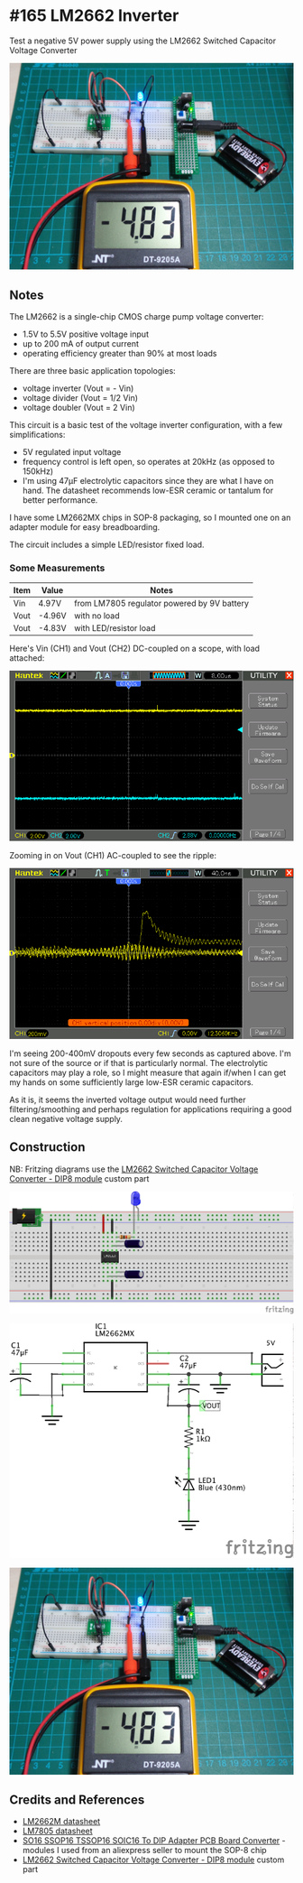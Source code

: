 # #165 LM2662 Inverter

Test a negative 5V power supply using the LM2662 Switched Capacitor Voltage Converter

![The Build](./assets/LM2662Inverter_build.jpg?raw=true)

## Notes

The LM2662 is a single-chip CMOS charge pump voltage converter:

* 1.5V to 5.5V positive voltage input
* up to 200 mA of output current
* operating efficiency greater than 90% at most loads

There are three basic application topologies:

* voltage inverter (Vout = - Vin)
* voltage divider (Vout = 1/2 Vin)
* voltage doubler (Vout = 2 Vin)

This circuit is a basic test of the voltage inverter configuration, with a few simplifications:

* 5V regulated input voltage
* frequency control is left open, so operates at 20kHz (as opposed to 150kHz)
* I'm using 47µF electrolytic capacitors since they are what I have on hand. The datasheet recommends low-ESR ceramic or tantalum for better performance.

I have some LM2662MX chips in SOP-8 packaging, so I mounted one on an adapter module for easy breadboarding.

The circuit includes a simple LED/resistor fixed load.

### Some Measurements

| Item | Value  | Notes                                       |
|------|--------|---------------------------------------------|
| Vin  |  4.97V | from LM7805 regulator powered by 9V battery |
| Vout | -4.96V | with no load                                |
| Vout | -4.83V | with LED/resistor load                      |

Here's Vin (CH1) and Vout (CH2) DC-coupled on a scope, with load attached:

![vin vout](./assets/scope_vin_vout.gif?raw=true)

Zooming in on Vout (CH1) AC-coupled to see the ripple:

![vout ripple](./assets/scope_vout_ripple.gif?raw=true)

I'm seeing 200-400mV dropouts every few seconds as captured above. I'm not sure of the source or if that is particularly normal.
The electrolytic capacitors may play a role, so I might measure that again if/when I can get my hands on some
sufficiently large low-ESR ceramic capacitors.

As it is, it seems the inverted voltage output would need further filtering/smoothing and perhaps regulation
for applications requiring a good clean negative voltage supply.

## Construction

NB: Fritzing diagrams use the [LM2662 Switched Capacitor Voltage Converter - DIP8 module](https://github.com/tardate/LittleArduinoProjects/tree/main/FritzingParts/LM2662) custom part

![Breadboard](./assets/LM2662Inverter_bb.jpg?raw=true)

![The Schematic](./assets/LM2662Inverter_schematic.jpg?raw=true)

![The Build](./assets/LM2662Inverter_build.jpg?raw=true)

## Credits and References

* [LM2662M datasheet](https://www.futurlec.com/Linear/LM2662M.shtml)
* [LM7805 datasheet](https://www.futurlec.com/Linear/7805T.shtml)
* [SO16 SSOP16 TSSOP16 SOIC16 To DIP Adapter PCB Board Converter](https://www.aliexpress.com/item/20-Pcs-SO16-SSOP16-TSSOP16-SOIC16-To-DIP-Adapter-PCB-Board-Converter/32436820541.html) - modules I used from an aliexpress seller to mount the SOP-8 chip
* [LM2662 Switched Capacitor Voltage Converter - DIP8 module](https://github.com/tardate/LittleArduinoProjects/tree/main/FritzingParts/LM2662) custom part
